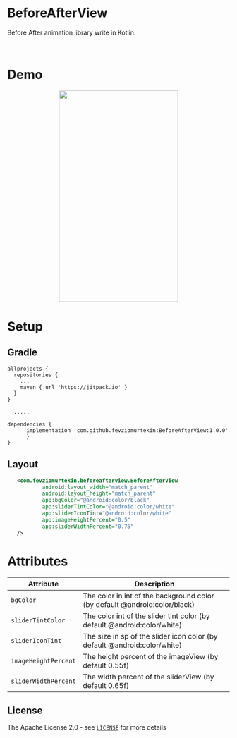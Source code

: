 # BeforeAfterView

Before After animation library write in Kotlin.

<br>

# Demo

<p align="center">
<img src="https://github.com/fevziomurtekin/BeforeAfterView/blob/master/art/record.gif" width="270"  height="480" />
</p>

# Setup
## Gradle
```Gradle
allprojects {
  repositories {
    ...
    maven { url 'https://jitpack.io' }
  }
}
  
  .....

dependencies {
      implementation 'com.github.fevziomurtekin:BeforeAfterView:1.0.0'
	  }
}
```

## Layout

```xml
   <com.fevziomurtekin.beforeafterview.BeforeAfterView
           android:layout_width="match_parent"
           android:layout_height="match_parent"
           app:bgColor="@android:color/black"
           app:sliderTintColor="@android:color/white"
           app:sliderIconTint="@android:color/white"
           app:imageHeightPercent="0.5"
           app:sliderWidthPercent="0.75"
   />

```

 # Attributes

  | Attribute | Description |
| --- | --- |
| `bgColor` |The color in int of the background color (by default @android:color/black) | 
| `sliderTintColor` | The color int of the slider tint color (by default @android:color/white) |
| `sliderIconTint` | The size in sp of the slider icon color (by default @android:color/white)|
| `imageHeightPercent`|The height percent of the imageView (by default 0.55f) |
| `sliderWidthPercent` |The width percent of the sliderView (by default 0.65f) |

## License
The Apache License 2.0 - see [`LICENSE`](LICENSE) for more details
